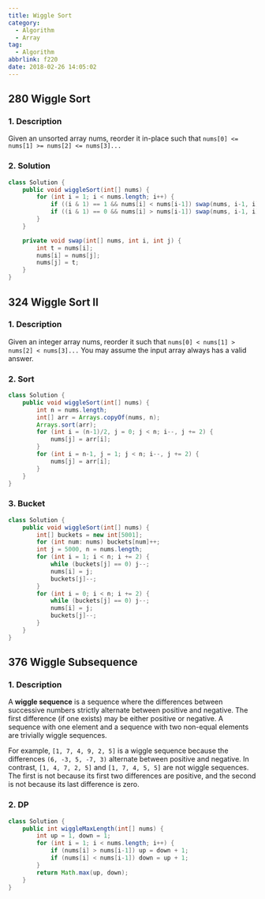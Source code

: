 ```yaml
---
title: Wiggle Sort
category:
  - Algorithm
  - Array
tag:
  - Algorithm
abbrlink: f220
date: 2018-02-26 14:05:02
---
```


## 280 Wiggle Sort
### 1. Description
Given an unsorted array nums, reorder it in-place such that `nums[0] <= nums[1] >= nums[2] <= nums[3]...`

### 2. Solution
```java
class Solution {
    public void wiggleSort(int[] nums) {
        for (int i = 1; i < nums.length; i++) {
            if ((i & 1) == 1 && nums[i] < nums[i-1]) swap(nums, i-1, i);
            if ((i & 1) == 0 && nums[i] > nums[i-1]) swap(nums, i-1, i);
        }
    }

    private void swap(int[] nums, int i, int j) {
        int t = nums[i];
        nums[i] = nums[j];
        nums[j] = t;
    }
}
```


## 324 Wiggle Sort II
### 1. Description
Given an integer array nums, reorder it such that `nums[0] < nums[1] > nums[2] < nums[3]...`
You may assume the input array always has a valid answer.

### 2. Sort
```java
class Solution {
    public void wiggleSort(int[] nums) {
        int n = nums.length;
        int[] arr = Arrays.copyOf(nums, n);
        Arrays.sort(arr);
        for (int i = (n-1)/2, j = 0; j < n; i--, j += 2) {
            nums[j] = arr[i];
        }
        for (int i = n-1, j = 1; j < n; i--, j += 2) {
            nums[j] = arr[i];
        }
    }
}
```

### 3. Bucket
```java
class Solution {
    public void wiggleSort(int[] nums) {
        int[] buckets = new int[5001];
        for (int num: nums) buckets[num]++;
        int j = 5000, n = nums.length;
        for (int i = 1; i < n; i += 2) {
            while (buckets[j] == 0) j--;
            nums[i] = j;
            buckets[j]--;
        }
        for (int i = 0; i < n; i += 2) {
            while (buckets[j] == 0) j--;
            nums[i] = j;
            buckets[j]--;
        }
    }
}
```


## 376 Wiggle Subsequence
### 1. Description
A **wiggle sequence** is a sequence where the differences between successive numbers strictly alternate between positive and negative. The first difference (if one exists) may be either positive or negative. A sequence with one element and a sequence with two non-equal elements are trivially wiggle sequences.

For example, `[1, 7, 4, 9, 2, 5]` is a wiggle sequence because the differences `(6, -3, 5, -7, 3)` alternate between positive and negative.
In contrast, `[1, 4, 7, 2, 5]` and `[1, 7, 4, 5, 5]` are not wiggle sequences. The first is not because its first two differences are positive, and the second is not because its last difference is zero.

### 2. DP
```java
class Solution {
    public int wiggleMaxLength(int[] nums) {
        int up = 1, down = 1;
        for (int i = 1; i < nums.length; i++) {
            if (nums[i] > nums[i-1]) up = down + 1;
            if (nums[i] < nums[i-1]) down = up + 1;
        }
        return Math.max(up, down);
    }
}
```

